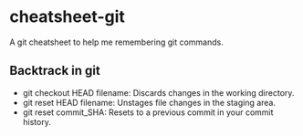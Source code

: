 # cheatsheet-git
A git cheatsheet to help me remembering git commands.


## Backtrack in git
* git checkout HEAD filename: Discards changes in the working directory.
* git reset HEAD filename: Unstages file changes in the staging area.
* git reset commit_SHA: Resets to a previous commit in your commit history.
